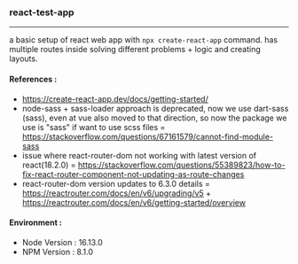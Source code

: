 ### react-test-app

---

a basic setup of react web app with `npx create-react-app` command.
has multiple routes inside solving different problems + logic and creating layouts.

#### References :

- https://create-react-app.dev/docs/getting-started/
- node-sass + sass-loader approach is deprecated, now we use dart-sass (sass), even at vue also moved to that direction, so now the package we use is "sass" if want to use scss files = https://stackoverflow.com/questions/67161579/cannot-find-module-sass
- issue where react-router-dom not working with latest version of react(18.2.0) = https://stackoverflow.com/questions/55389823/how-to-fix-react-router-component-not-updating-as-route-changes
- react-router-dom version updates to 6.3.0 details = https://reactrouter.com/docs/en/v6/upgrading/v5 + https://reactrouter.com/docs/en/v6/getting-started/overview

#### Environment :

- Node Version : 16.13.0
- NPM Version : 8.1.0
